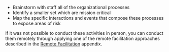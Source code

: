 
* Brainstorm with staff all of the organizational processes
* Identify a smaller set which are mission critical
* Map the specific interactions and events that compose these processes to expose areas of risk


If it was not possible to conduct these activities in person, you can conduct them remotely through applying one of the remote facilitation approaches described in the [Remote Facilitation](#appendix-remote-facilitation) appendix.
